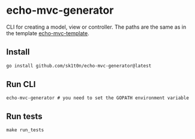 # echo-mvc-generator

CLI for creating a model, view or controller. The paths are the same as in the template [echo-mvc-template](https://github.com/sk1t0n/echo-mvc-template).

## Install

```sh
go install github.com/sk1t0n/echo-mvc-generator@latest
```

## Run CLI

```
echo-mvc-generator # you need to set the GOPATH environment variable
```

## Run tests

```
make run_tests
```
